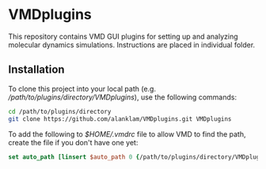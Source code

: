# VMDplugins
This repository contains VMD GUI plugins for setting up and analyzing molecular dynamics simulations. Instructions are placed in individual folder.

## Installation
To clone this project into your local path (e.g. */path/to/plugins/directory/VMDplugins*), use the following commands:
```sh
cd /path/to/plugins/directory
git clone https://github.com/alanklam/VMDplugins.git VMDplugins
```

To add the following to *$HOME/.vmdrc* file to allow VMD to find the path, create the file if you don't have one yet:
```tcl
set auto_path [linsert $auto_path 0 {/path/to/plugins/directory/VMDplugins}]
```
